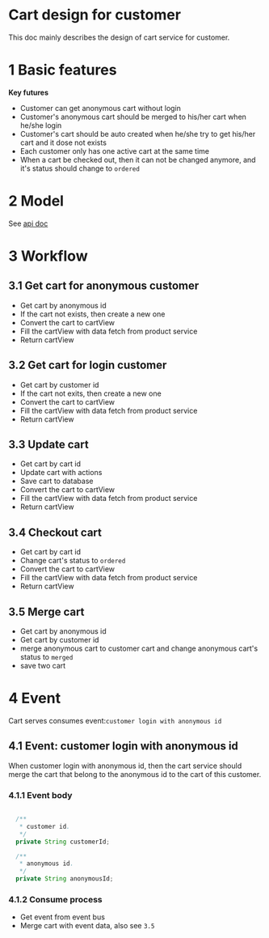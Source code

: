 
# Cart design for customer
This doc mainly describes the design of cart service for customer.

# 1 Basic features
**Key futures**

- Customer can get anonymous cart without login
- Customer's anonymous cart should be merged to his/her cart when he/she login
- Customer's cart should be auto created when he/she try to get his/her cart and it dose not exists
- Each customer only has one active cart at the same time
- When a cart be checked out, then it can not be changed anymore, and it's status should change to `ordered`

# 2 Model
See [api doc](./api.md)

# 3 Workflow
## 3.1 Get cart for anonymous customer
- Get cart by anonymous id
- If the cart not exists, then create a new one
- Convert the cart to cartView
- Fill the cartView with data fetch from product service
- Return cartView

## 3.2 Get cart for login customer
- Get cart by customer id
- If the cart not exits, then create a new one
- Convert the cart to cartView
- Fill the cartView with data fetch from product service
- Return cartView

## 3.3 Update cart
- Get cart by cart id
- Update cart with actions
- Save cart to database
- Convert the cart to cartView
- Fill the cartView with data fetch from product service
- Return cartView


## 3.4 Checkout cart
- Get cart by cart id
- Change cart's status to `ordered`
- Convert the cart to cartView
- Fill the cartView with data fetch from product service
- Return cartView

## 3.5 Merge cart
- Get cart by anonymous id
- Get cart by customer id
- merge anonymous cart to customer cart and change anonymous cart's status to `merged`
- save two cart

# 4 Event
Cart serves consumes event:`customer login with anonymous id`

## 4.1 Event: customer login with anonymous id
When customer login with anonymous id, then the cart service should merge the cart that belong to the anonymous id to the cart of this customer.
### 4.1.1 Event body
```java

  /**
   * customer id.
   */
  private String customerId;

  /**
   * anonymous id.
   */
  private String anonymousId;
```
### 4.1.2 Consume process
- Get event from event bus
- Merge cart with event data, also see `3.5`
